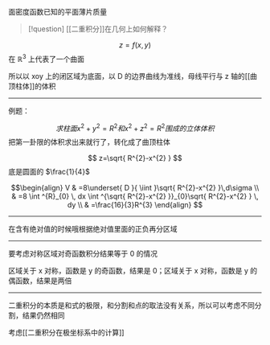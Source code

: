 
面密度函数已知的平面薄片质量

> [!question]
> [[二重积分]]在几何上如何解释？

$$
z=f(x,y)
$$
在 $\mathbb{R}^{3}$ 上代表了一个曲面

所以以 xoy 上的闭区域为底面，以 D 的边界曲线为准线，母线平行与 z 轴的[[曲顶柱体]]的体积


---

例题：

$$
求柱面x^{2}+y^{2} = R^{2}和x^{2}+z^{2}=R^{2}围成的立体体积
$$
把第一卦限的体积求出来就行了，转化成了曲顶柱体

$$
z=\sqrt{ R^{2}-x^{2} }
$$
底是圆面的 $\frac{1}{4}$

$$\begin{align}
V & =8\underset{ D }{ \iint }\sqrt{ R^{2}-x^{2} }\,d\sigma \\
 & =8 \int ^{R}_{0} \, dx \int ^{\sqrt{ R^{2}-x^{2} }}_{0}\sqrt{ R^{2}-x^{2} } \, dy \\
 & =\frac{16}{3}R^{3} 
\end{align}
$$


---

在含有绝对值的时候哦根据绝对值里面的正负再分区域

---

要考虑对称区域对奇函数积分结果等于 0 的情况

区域关于 x 对称，函数是 y 的奇函数，结果是 0；区域关于 x 对称，函数是 y 的偶函数，结果是两倍

---

二重积分的本质是和式的极限，和分割和点的取法没有关系，所以可以考虑不同分割，结果仍然相同

考虑[[二重积分在极坐标系中的计算]]


